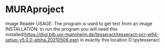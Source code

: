 # MURAproject
Image Reader
USAGE:
The program is used to get text from an image
INSTALLATION:
to run the program you will need this installed(https://digi.bib.uni-mannheim.de/tesseract/tesseract-ocr-w64-setup-v5.0.0-alpha.20210506.exe) in exactly
this location D:\pytesseract
